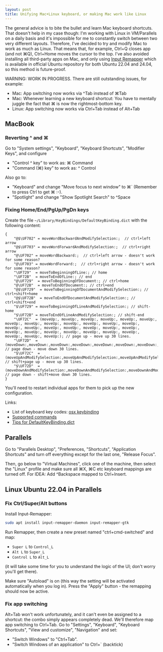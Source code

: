 ```yaml
---
layout: post
title: Unifying Mac+Linux keyboard, or making Mac work like Linux
---
```


The general advice is to bite the bullet and learn Mac keyboard shortcuts. That doesn't help in my case though:
I'm working with Linux in VM/Parallels on a daily basis and it's impossible for me to constantly switch
between two very different layouts. Therefore, I've decided to try and modify Mac to work as much as Linux.
That means that, for example, Ctrl+Q closes app (and not ⌘Q), Ctrl+Home moves the cursor to the top. I've also avoided installing
all third-party apps on Mac, and only using [Input Remapper](https://github.com/sezanzeb/input-remapper)
which is available in official Ubuntu repository for both Ubuntu 22.04 and 24.04, so this method
is future-proof.

WARNING: WORK IN PROGRESS. There are still outstanding issues, for example:

* Mac: App switching now works via ^Tab instead of ⌘Tab
* Mac: Whenever learning a new keyboard shortcut: You have to mentally juggle the fact that ⌘ is now the rightmost-bottom key.
* Linux: App switching now works via Ctrl+Tab instead of Alt+Tab

## MacBook

### Reverting ^ and ⌘

Go to "System settings", "Keyboard", "Keyboard Shortcuts", "Modifier Keys", and configure

* "Control ^ key" to work as: ⌘ Command
* "Command (⌘) key" to work as: ^ Control

Also go to:
* "Keyboard" and change "Move focus to next window" to ⌘` (Remember to press Ctrl to get ⌘ :-).
* "Spotlight" and change "Show Spotlight Search" to ^Space

### Fixing Home/End/PgUp/PgDn keys

Create the file `~/Library/KeyBindings/DefaultKeyBinding.dict` with the following content:
```
{
    "@$\UF702" = moveWordBackwardAndModifySelection:;  // ctrl+left arrow
    "@$\UF703" = moveWordForwardAndModifySelection:;  // ctrl+right arrow
    "@\UF702" = moveWordBackward:;  // ctrl+left arrow - doesn't work for some reason?
    "@\UF703" = moveWordForward:;  // ctrl+right arrow - doesn't work for some reason?
    "\UF729"  = moveToBeginningOfLine:; // home
    "\UF72B"  = moveToEndOfLine:; // end
    "@\UF729"  = moveToBeginningOfDocument:; // ctrl+home
    "@\UF72B"  = moveToEndOfDocument:; // ctrl+end
    "@$\UF729"  = moveToBeginningOfDocumentAndModifySelection:; // ctrl+shift+home
    "@$\UF72B"  = moveToEndOfDocumentAndModifySelection:; // ctrl+shift+end
    "$\UF729" = moveToBeginningOfLineAndModifySelection:; // shift-home
    "$\UF72B" = moveToEndOfLineAndModifySelection:; // shift-end
    "\UF72C"  = (moveUp:, moveUp:, moveUp:, moveUp:, moveUp:, moveUp:, moveUp:, moveUp:, moveUp:, moveUp:, moveUp:, moveUp:, moveUp:, moveUp:, moveUp:, moveUp:, moveUp:, moveUp:, moveUp:, moveUp:, moveUp:, moveUp:, moveUp:, moveUp:, moveUp:, moveUp:, moveUp:, moveUp:, moveUp:, moveUp:); // page up - move up 30 lines.
    "\UF72D"  = (moveDown:,moveDown:,moveDown:,moveDown:,moveDown:,moveDown:,moveDown:,moveDown:,moveDown:,moveDown:,moveDown:,moveDown:,moveDown:,moveDown:,moveDown:,moveDown:,moveDown:,moveDown:,moveDown:,moveDown:,moveDown:,moveDown:,moveDown:,moveDown:,moveDown:,moveDown:,moveDown:,moveDown:,moveDown:); // page down - move down 30 lines.
    "$\UF72C"  = (moveUpAndModifySelection:,moveUpAndModifySelection:,moveUpAndModifySelection:,moveUpAndModifySelection:,moveUpAndModifySelection:,moveUpAndModifySelection:,moveUpAndModifySelection:,moveUpAndModifySelection:,moveUpAndModifySelection:,moveUpAndModifySelection:,moveUpAndModifySelection:,moveUpAndModifySelection:,moveUpAndModifySelection:,moveUpAndModifySelection:,moveUpAndModifySelection:,moveUpAndModifySelection:,moveUpAndModifySelection:,moveUpAndModifySelection:,moveUpAndModifySelection:,moveUpAndModifySelection:,moveUpAndModifySelection:,moveUpAndModifySelection:,moveUpAndModifySelection:,moveUpAndModifySelection:,moveUpAndModifySelection:,moveUpAndModifySelection:,moveUpAndModifySelection:,moveUpAndModifySelection:,moveUpAndModifySelection:,moveUpAndModifySelection:); // shift+page up - move up 30 lines.
    "$\UF72D"  = (moveDownAndModifySelection:,moveDownAndModifySelection:,moveDownAndModifySelection:,moveDownAndModifySelection:,moveDownAndModifySelection:,moveDownAndModifySelection:,moveDownAndModifySelection:,moveDownAndModifySelection:,moveDownAndModifySelection:,moveDownAndModifySelection:,moveDownAndModifySelection:,moveDownAndModifySelection:,moveDownAndModifySelection:,moveDownAndModifySelection:,moveDownAndModifySelection:,moveDownAndModifySelection:,moveDownAndModifySelection:,moveDownAndModifySelection:,moveDownAndModifySelection:,moveDownAndModifySelection:,moveDownAndModifySelection:,moveDownAndModifySelection:,moveDownAndModifySelection:,moveDownAndModifySelection:,moveDownAndModifySelection:,moveDownAndModifySelection:,moveDownAndModifySelection:,moveDownAndModifySelection:,moveDownAndModifySelection:,moveDownAndModifySelection:); // page down - shift+move down 30 lines.
}
```
You'll need to restart individual apps for them to pick up the new configuration.

Links:
* List of keyboard key codes: [osx keybinding](http://xahlee.info/kbd/osx_keybinding_key_syntax.html)
* [Supported commands](https://developer.apple.com/documentation/appkit/nsstandardkeybindingresponding)
* [Tips for DefaultKeyBinding.dict](https://apple.stackexchange.com/questions/127023/how-do-i-know-what-to-put-in-defaultkeybinding-dict)

## Parallels

Go to "Parallels Desktop", "Preferences, "Shortcuts", "Application Shortcuts" and turn off everything except for the last one, "Release Focus".

Then, go below to "Virtual Machines", click one of the machine, then select the "Linux" profile
and make sure all ⌘X, ⌘C etc keyboard mappings are turned off.
For IDEA: Add ^Backspace mapped to Ctrl+Insert.

## Linux Ubuntu 22.04 in Parallels

### Fix Ctrl/Super/Alt buttons

Install Input-Remapper:
```bash
sudo apt install input-remapper-daemon input-remapper-gtk
```
Run Remapper, then create a new preset named "ctrl+cmd-switched" and map:

* `Super L` to `Control_L`
* `Alt L` to `Super_L`
* `Control L` to `Alt_L`

(it will take some time for you to understand the logic of the UI; don't worry you'll get there).

Make sure "Autoload" is on (this way the setting will be activated automatically when you log in). Press the "Apply" button -
the remapping should now be active.

### Fix app switching

Alt+Tab won't work unfortunately, and it can't even be assigned to a shortcut: the combo simply appears completely dead.
We'll therefore map app switching to Ctrl+Tab. Go to "Settings", "Keyboard", "Keyboard Shortcuts", "View and customize",
"Navigation" and set:

* "Switch Windows" to "Ctrl+Tab".
* "Switch Windows of an application" to Ctrl+` (backtick)
